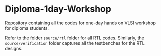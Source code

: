 # Diploma-1day-Workshop
Repository containing all the codes for one-day hands on VLSI workshop for diploma students.

Refer to the folder `source/rtl` folder for all RTL codes. Similarly, the `source/verification` folder captures all the testbenches for the RTL designs.
